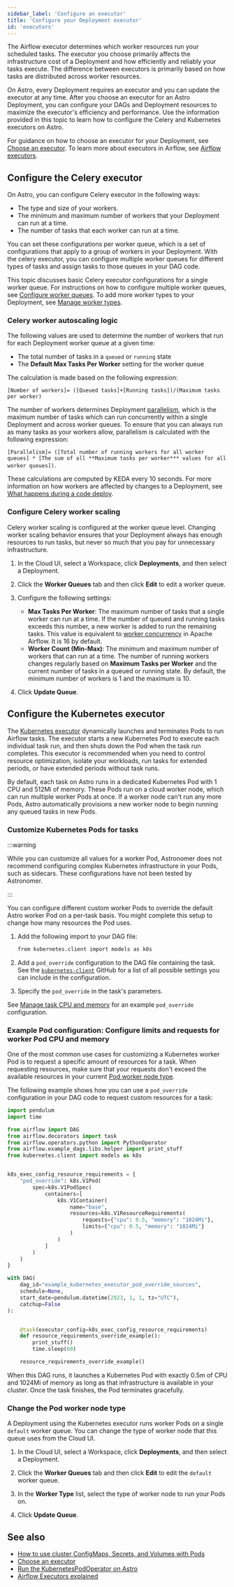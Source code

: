 ```yaml
---
sidebar_label: 'Configure an executor'
title: 'Configure your Deployment executor'
id: 'executors'
---
```


The Airflow executor determines which worker resources run your scheduled tasks. The executor you choose primarily affects the infrastructure cost of a Deployment and how efficiently and reliably your tasks execute. The difference between executors is primarily based on how tasks are distributed across worker resources.

On Astro, every Deployment requires an executor and you can update the executor at any time. After you choose an executor for an Astro Deployment, you can configure your DAGs and Deployment resources to maximize the executor's efficiency and performance. Use the information provided in this topic to learn how to configure the Celery and Kubernetes executors on Astro.

For guidance on how to choose an executor for your Deployment, see [Choose an executor](configure-deployment-resources.md#choose-an-executor). To learn more about executors in Airflow, see [Airflow executors](https://docs.astronomer.io/learn/airflow-executors-explained).

## Configure the Celery executor

On Astro, you can configure Celery executor in the following ways:

- The type and size of your workers.
- The minimum and maximum number of workers that your Deployment can run at a time.
- The number of tasks that each worker can run at a time.

You can set these configurations per worker queue, which is a set of configurations that apply to a group of workers in your Deployment. With the celery executor, you can configure multiple worker queues for different types of tasks and assign tasks to those queues in your DAG code.

This topic discusses basic Celery executor configurations for a single worker queue. For instructions on how to configure multiple worker queues, see [Configure worker queues](configure-worker-queues.md). To add more worker types to your Deployment, see [Manage worker types](modify-cluster.md#manage-worker-types).

### Celery worker autoscaling logic

The following values are used to determine the number of workers that run for each Deployment worker queue at a given time:

- The total number of tasks in a `queued` or `running` state
- The **Default Max Tasks Per Worker** setting for the worker queue

The calculation is made based on the following expression:

`[Number of workers]= ([Queued tasks]+[Running tasks])/(Maximum tasks per worker)`

The number of workers determines Deployment [parallelism](https://airflow.apache.org/docs/apache-airflow/stable/configurations-ref.html#parallelism), which is the maximum number of tasks which can run concurrently within a single Deployment and across worker queues. To ensure that you can always run as many tasks as your workers allow, parallelism is calculated with the following expression:

`[Parallelism]= ([Total number of running workers for all worker queues] * [The sum of all **Maximum tasks per worker*** values for all worker queues])`.

These calculations are computed by KEDA every 10 seconds. For more information on how workers are affected by changes to a Deployment, see [What happens during a code deploy](deploy-code.md#what-happens-during-a-code-deploy).

### Configure Celery worker scaling

Celery worker scaling is configured at the worker queue level. Changing worker scaling behavior ensures that your Deployment always has enough resources to run tasks, but never so much that you pay for unnecessary infrastructure.

1. In the Cloud UI, select a Workspace, click **Deployments**, and then select a Deployment.

2. Click the **Worker Queues** tab and then click **Edit** to edit a worker queue.

3. Configure the following settings:

    - **Max Tasks Per Worker**: The maximum number of tasks that a single worker can run at a time. If the number of queued and running tasks exceeds this number, a new worker is added to run the remaining tasks. This value is equivalent to [worker concurrency](https://airflow.apache.org/docs/apache-airflow/stable/configurations-ref.html#worker-concurrency) in Apache Airflow. It is 16 by default.
    - **Worker Count (Min-Max)**: The minimum and maximum number of workers that can run at a time. The number of running workers changes regularly based on **Maximum Tasks per Worker** and the current number of tasks in a queued or running state. By default, the minimum number of workers is 1 and the maximum is 10.
    
4. Click **Update Queue**.

## Configure the Kubernetes executor

The [Kubernetes executor](https://airflow.apache.org/docs/apache-airflow/stable/core-concepts/executor/kubernetes.html) dynamically launches and terminates Pods to run Airflow tasks. The executor starts a new Kubernetes Pod to execute each individual task run, and then shuts down the Pod when the task run completes. This executor is recommended when you need to control resource optimization, isolate your workloads, run tasks for extended periods, or have extended periods without task runs.

By default, each task on Astro runs in a dedicated Kubernetes Pod with 1 CPU and 512Mi of memory. These Pods run on a cloud worker node, which can run multiple worker Pods at once. If a worker node can't run any more Pods, Astro automatically provisions a new worker node to begin running any queued tasks in new Pods.

### Customize Kubernetes Pods for tasks

:::warning

While you can customize all values for a worker Pod, Astronomer does not recommend configuring complex Kubernetes infrastructure in your Pods, such as sidecars. These configurations have not been tested by Astronomer.

:::

You can configure different custom worker Pods to override the default Astro worker Pod on a per-task basis. You might complete this setup to change how many resources the Pod uses.

1. Add the following import to your DAG file:

    ```sh
    from kubernetes.client import models as k8s
    ```

2. Add a `pod_override` configuration to the DAG file containing the task. See the [`kubernetes-client`](https://github.com/kubernetes-client/python/blob/master/kubernetes/docs/V1Container.md) GitHub for a list of all possible settings you can include in the configuration.
3. Specify the `pod_override` in the task's parameters.

See [Manage task CPU and memory](#manage-task-cpu-and-memory) for an example `pod_override` configuration. 

### Example Pod configuration: Configure limits and requests for worker Pod CPU and memory

One of the most common use cases for customizing a Kubernetes worker Pod is to request a specific amount of resources for a task. When requesting resources, make sure that your requests don't exceed the available resources in your current [Pod worker node type](#change-the-pod-worker-node-type).

The following example shows how you can use a `pod_override` configuration in your DAG code to request custom resources for a task:

```python
import pendulum
import time

from airflow import DAG
from airflow.decorators import task
from airflow.operators.python import PythonOperator
from airflow.example_dags.libs.helper import print_stuff
from kubernetes.client import models as k8s


k8s_exec_config_resource_requirements = {
    "pod_override": k8s.V1Pod(
        spec=k8s.V1PodSpec(
            containers=[
                k8s.V1Container(
                    name="base",
                    resources=k8s.V1ResourceRequirements(
                        requests={"cpu": 0.5, "memory": "1024Mi"},
                        limits={"cpu": 0.5, "memory": "1024Mi"}
                    )
                )
            ]
        )
    )
}

with DAG(
    dag_id="example_kubernetes_executor_pod_override_sources",
    schedule=None,
    start_date=pendulum.datetime(2023, 1, 1, tz="UTC"),
    catchup=False
):


    @task(executor_config=k8s_exec_config_resource_requirements)
    def resource_requirements_override_example():
        print_stuff()
        time.sleep(60)

    resource_requirements_override_example()
```

When this DAG runs, it launches a Kubernetes Pod with exactly 0.5m of CPU and 1024Mi of memory as long as that infrastructure is available in your cluster. Once the task finishes, the Pod terminates gracefully.

### Change the Pod worker node type

A Deployment using the Kubernetes executor runs worker Pods on a single `default` worker queue. You can change the type of worker node that this queue uses from the Cloud UI.

1. In the Cloud UI, select a Workspace, click **Deployments**, and then select a Deployment.

2. Click the **Worker Queues** tab and then click **Edit** to edit the `default` worker queue.

3. In the **Worker Type** list, select the type of worker node to run your Pods on.

4. Click **Update Queue**.

## See also

- [How to use cluster ConfigMaps, Secrets, and Volumes with Pods](https://airflow.apache.org/docs/apache-airflow-providers-cncf-kubernetes/stable/operators.html#how-to-use-cluster-configmaps-secrets-and-volumes-with-pod)
- [Choose an executor](configure-deployment-resources.md#choose-an-executor)
- [Run the KubernetesPodOperator on Astro](kubernetespodoperator.md)
- [Airflow Executors explained](https://docs.astronomer.io/learn/airflow-executors-explained)
